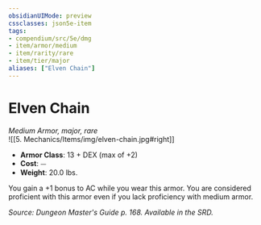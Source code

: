 ```yaml
---
obsidianUIMode: preview
cssclasses: json5e-item
tags:
- compendium/src/5e/dmg
- item/armor/medium
- item/rarity/rare
- item/tier/major
aliases: ["Elven Chain"]
---
```

# Elven Chain
*Medium Armor, major, rare*  
![[5. Mechanics/Items/img/elven-chain.jpg#right]]  

- **Armor Class**: 13 + DEX (max of +2)
- **Cost**: ⏤
- **Weight**: 20.0 lbs.

You gain a +1 bonus to AC while you wear this armor. You are considered proficient with this armor even if you lack proficiency with medium armor.

*Source: Dungeon Master's Guide p. 168. Available in the SRD.*